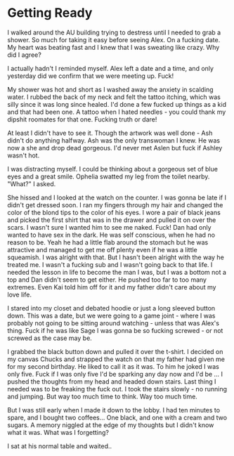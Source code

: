 #  Getting Ready

I walked around the AU building trying to destress until I needed to grab a
shower. So much for taking it easy before seeing Alex. On a fucking date. My
heart was beating fast and I knew that I was sweating like crazy. Why did I
agree?

I actually hadn't I reminded myself. Alex left a date and a time, and only
yesterday did we confirm that we were meeting up. Fuck!

My shower was hot and short as I washed away the anxiety in scalding water. I
rubbed the back of my neck and felt the tattoo itching, which was silly since it
was long since healed. I'd done a few fucked up things as a kid and that had
been one. A tattoo when I hated needles - you could thank my dipshit roomates
for that one. Fucking truth or dare!

At least I didn't have to see it. Though the artwork was well done - Ash didn't
do anything halfway. Ash was the only transwoman I knew. He was now a she and
drop dead gorgeous. I'd never met Aslen but fuck if Ashley wasn't hot.

I was distracting myself. I could be thinking about a gorgeous set of blue eyes
and a great smile. Ophelia swatted my leg from the toilet nearby. "What?" I
asked.

She hissed and I looked at the watch on the counter. I was gonna be late if I
didn't get dressed soon. I ran my fingers through my hair and changed the color
of the blond tips to the color of his eyes. I wore a pair of black jeans and
picked the first shirt that was in the drawer and pulled it on over the scars. I
wasn't sure I wanted him to see me naked. Fuck! Dan had only wanted to have sex
in the dark. He was self conscious, when he had no reason to be. Yeah he had a
little flab around the stomach but he was attractive and managed to get me off
plenty even if he was a little squeamish. I was alright with that. But I hasn't
been alright with the way he treated me. I wasn't a fucking sub and I wasn't
going back to that life. I needed the lesson in life to become the man I was,
but I was a bottom not a top and Dan didn't seem to get either. He pushed too
far to too many extremes. Even Kai told him off for it and my father didn't care
about my love life.

I stared into my closet and debated hoodie or just a long sleeved button down.
This was a date, but we were going to a game joint - where I was probably not
going to be sitting around watching - unless that was Alex's thing. Fuck if he
was like Sage I was gonna be so fucking screwed - or not screwed as the case may
be.

I grabbed the black button down and pulled it over the t-shirt. I decided on my
canvas Chucks and strapped the watch on that my father had given me for my
second birthday. He liked to call it as it was. To him he joked I was only five.
Fuck if I was only five I'd be sparking any day now and I'd be … I pushed the
thoughts from my head and headed down stairs. Last thing I needed was to be
freaking the fuck out. I took the stairs slowly - no running and jumping. But
way too much time to think. Way too much time.

But I was still early when I made it down to the lobby. I had ten minutes to
spare, and I bought two coffees… One black, and one with a cream and two sugars.
A memory niggled at the edge of my thoughts but I didn't know what it was. What
was I forgetting?

I sat at his normal table and waited..

